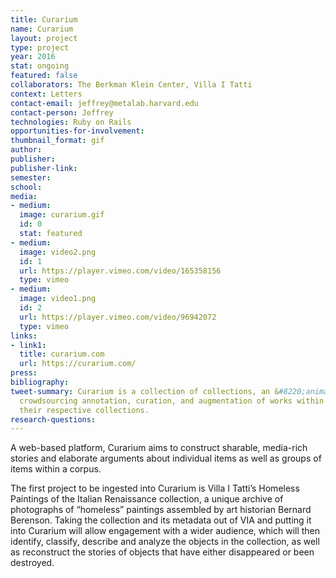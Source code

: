```yaml
---
title: Curarium
name: Curarium
layout: project
type: project
year: 2016
stat: ongoing
featured: false
collaborators: The Berkman Klein Center, Villa I Tatti
context: Letters
contact-email: jeffrey@metalab.harvard.edu
contact-person: Jeffrey
technologies: Ruby on Rails
opportunities-for-involvement: 
thumbnail_format: gif
author: 
publisher: 
publisher-link: 
semester: 
school: 
media:
- medium: 
  image: curarium.gif
  id: 0
  stat: featured
- medium: 
  image: video2.png
  id: 1
  url: https://player.vimeo.com/video/165358156
  type: vimeo
- medium: 
  image: video1.png
  id: 2
  url: https://player.vimeo.com/video/96942072
  type: vimeo
links:
- link1: 
  title: curarium.com
  url: https://curarium.com/
press: 
bibliography: 
tweet-summary: Curarium is a collection of collections, an &#8220;animated archive&#8221;
  crowdsourcing annotation, curation, and augmentation of works within and beyond
  their respective collections.
research-questions: 
---
```


A web-based platform, Curarium aims to construct sharable, media-rich stories and elaborate arguments about individual items as well as groups of items within a corpus. 

The first project to be ingested into Curarium is Villa I Tatti’s Homeless Paintings of the Italian Renaissance collection, a unique archive of photographs of “homeless” paintings assembled by art historian Bernard Berenson. Taking the collection and its metadata out of VIA and putting it into Curarium will allow engagement with a wider audience, which will then identify, classify, describe and analyze the objects in the collection, as well as reconstruct the stories of objects that have either disappeared or been destroyed.


